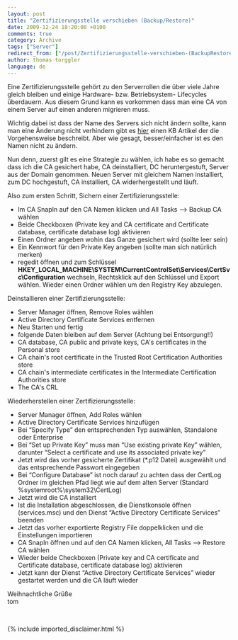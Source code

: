 ```yaml
---
layout: post
title: "Zertifizierungsstelle verschieben (Backup/Restore)"
date: 2009-12-24 18:20:00 +0100
comments: true
category: Archive
tags: ["Server"]
redirect_from: ["/post/Zertifizierungsstelle-verschieben-(BackupRestore)", "/post/zertifizierungsstelle-verschieben-(backuprestore)"]
author: thomas torggler
language: de
---
```

<!-- more -->
<p>Eine Zertifizierungsstelle geh&ouml;rt zu den Serverrollen die &uuml;ber viele Jahre gleich bleiben und einige Hardware- bzw. Betriebsystem- Lifecycles &uuml;berdauern. Aus diesem Grund kann es vorkommen dass man eine CA von einem Server auf einen anderen migrieren muss.</p>
<p>Wichtig dabei ist dass der Name des Servers sich nicht &auml;ndern sollte, kann man eine &Auml;nderung nicht verhindern gibt es <a href="http://support.microsoft.com/kb/298138" target="_blank">hier</a> einen KB Artikel der die Vorgehensweise beschreibt. Aber wie gesagt, besser/einfacher ist es den Namen nicht zu &auml;ndern.</p>
<p>Nun denn, zuerst gilt es eine Strategie zu w&auml;hlen, ich habe es so gemacht dass ich die CA gesichert habe, CA deinstalliert, DC heruntergestuft, Server aus der Domain genommen. Neuen Server mit gleichem Namen installiert, zum DC hochgestuft, CA installiert, CA widerhergestellt und l&auml;uft.</p>
<p>Also zum ersten Schritt, Sichern einer Zertifizierungsstelle:</p>
<ul>
<li>Im CA SnapIn auf den CA Namen klicken und All Tasks &ndash;&gt; Backup CA w&auml;hlen</li>
<li>Beide Checkboxen (Private key and CA certificate and Certificate database, certificate database log) aktivieren</li>
<li>Einen Ordner angeben wohin das Ganze gesichert wird (sollte leer sein)</li>
<li>Ein Kennwort f&uuml;r den Private Key angeben (sollte man sich nat&uuml;rlich merken)</li>
<li>regedit &ouml;ffnen und zum Schl&uuml;ssel <strong>HKEY_LOCAL_MACHINE\SYSTEM\CurrentControlSet\Services\CertSvc\Configuration</strong> wechseln, Rechtsklick auf den Schl&uuml;ssel und Export w&auml;hlen. Wieder einen Ordner w&auml;hlen um den Registry Key abzulegen.</li>
</ul>
<p style="margin-right: 0px" dir="ltr">Deinstallieren einer Zertifizierungsstelle:</p>
<ul dir="ltr">
<li>
<div style="margin-right: 0px">Server Manager &ouml;ffnen, Remove Roles w&auml;hlen</div>
</li>
<li>
<div style="margin-right: 0px">Active Directory Certificate Services entfernen</div>
</li>
<li>
<div style="margin-right: 0px">Neu Starten und fertig</div>
</li>
<li>
<div style="margin-right: 0px">folgende Daten bleiben auf dem Server (Achtung bei Entsorgung!!)</div>
</li>
<li>CA database, CA public and private keys, CA's certificates in the Personal store</li>
<li>CA chain's root certificate in the Trusted Root Certification Authorities store</li>
<li>CA chain's intermediate certificates in the Intermediate Certification Authorities store</li>
<li>The CA's CRL</li>
</ul>
<p dir="ltr">Wiederherstellen einer Zertifizierungsstelle:</p>
<ul>
<li>
<div>Server Manager &ouml;ffnen, Add Roles w&auml;hlen</div>
</li>
<li>
<div>Active Directory Certificate Services hinzuf&uuml;gen</div>
</li>
<li>
<div>Bei &ldquo;Specify Type&rdquo; den entsprechenden Typ ausw&auml;hlen, Standalone oder Enterprise</div>
</li>
<li>
<div>Bei &ldquo;Set up Private Key&rdquo; muss man &ldquo;Use existing private Key&rdquo; w&auml;hlen, darunter &ldquo;Select a certificate and use its associated private key&rdquo;</div>
</li>
<li>
<div>Jetzt wird das vorher gesicherte Zertifikat (*.p12 Datei) ausgew&auml;hlt und das entsprechende Passwort eingegeben</div>
</li>
<li>
<div>Bei &ldquo;Configure Database&rdquo; ist noch darauf zu achten dass der CertLog Ordner im gleichen Pfad liegt wie auf dem alten Server (Standard %systemroot%\system32\CertLog)</div>
</li>
<li>
<div>Jetzt wird die CA installiert <br /></div>
</li>
<li>Ist die Installation abgeschlossen, die Dienstkonsole &ouml;ffnen (services.msc) und den Dienst &ldquo;Active Directory Certificate Services&rdquo; beenden</li>
<li>Jetzt das vorher exportierte Registry File doppelklicken und die Einstellungen importieren</li>
<li>CA SnapIn &ouml;ffnen und auf den CA Namen klicken, All Tasks &ndash;&gt; Restore CA w&auml;hlen</li>
<li>Wieder beide Checkboxen (Private key and CA certificate and Certificate database, certificate database log) aktivieren</li>
<li>Jetzt kann der Dienst &ldquo;Active Directory Certificate Services&rdquo; wieder gestartet werden und die CA l&auml;uft wieder</li>
</ul>
<p dir="ltr">Weihnachtliche Gr&uuml;&szlig;e <br />tom</p>
<p style="margin-right: 0px">&nbsp;</p>
{% include imported_disclaimer.html %}
